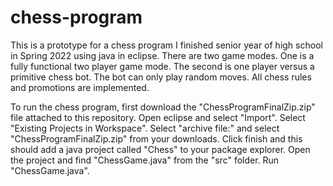 # chess-program
This is a prototype for a chess program I finished senior year of high school in Spring 2022 using java in eclipse. There are two game modes. One is a fully functional two player game mode. The second is one player versus a primitive chess bot. The bot can only play random moves. All chess rules and promotions are implemented.

To run the chess program, first download the "ChessProgramFinalZip.zip" file attached to this repository. Open eclipse and select "Import". Select "Existing Projects in Workspace". Select "archive file:" and select "ChessProgramFinalZip.zip" from your downloads. Click finish and this should add a java project called "Chess" to your package explorer. Open the project and find "ChessGame.java" from the "src" folder. Run "ChessGame.java".
